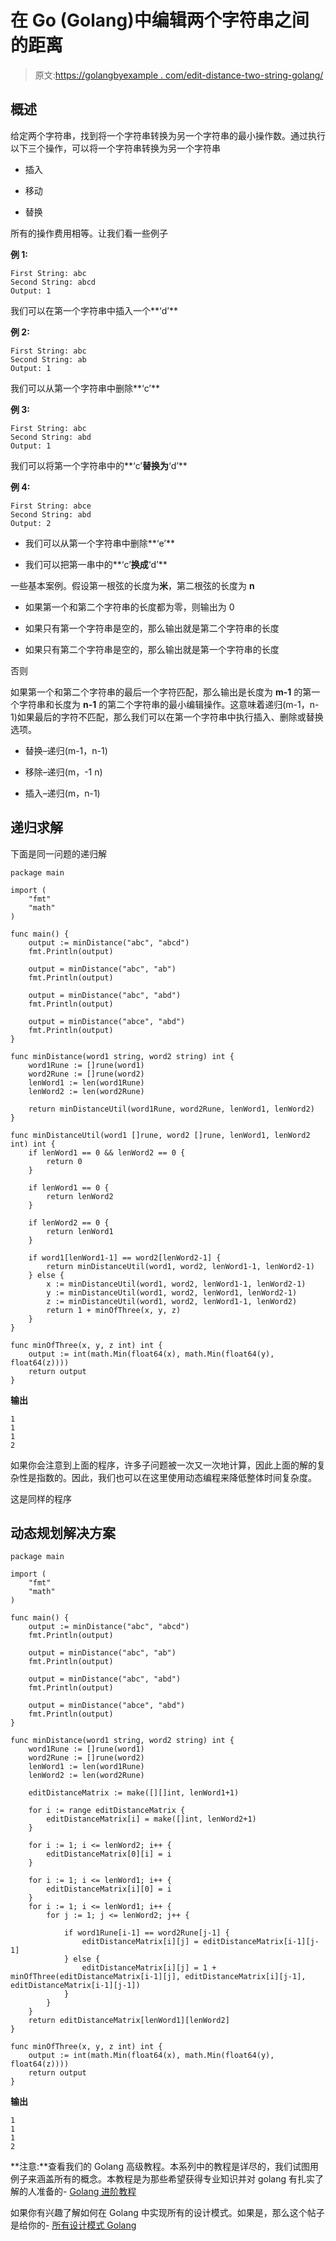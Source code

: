 # 在 Go (Golang)中编辑两个字符串之间的距离

> 原文:[https://golangbyexample . com/edit-distance-two-string-golang/](https://golangbyexample.com/edit-distance-two-strings-golang/)

## **概述**

给定两个字符串，找到将一个字符串转换为另一个字符串的最小操作数。通过执行以下三个操作，可以将一个字符串转换为另一个字符串

*   插入

*   移动

*   替换

所有的操作费用相等。让我们看一些例子

**例 1:**

```
First String: abc
Second String: abcd
Output: 1
```

我们可以在第一个字符串中插入一个**‘d’**

**例 2:**

```
First String: abc
Second String: ab
Output: 1
```

我们可以从第一个字符串中删除**‘c’**

**例 3:**

```
First String: abc
Second String: abd
Output: 1
```

我们可以将第一个字符串中的**‘c’**替换为**‘d’**

**例 4:**

```
First String: abce
Second String: abd
Output: 2
```

*   我们可以从第一个字符串中删除**‘e’**

*   我们可以把第一串中的**‘c’**换成**‘d’**

一些基本案例。假设第一根弦的长度为**米**，第二根弦的长度为 **n**

*   如果第一个和第二个字符串的长度都为零，则输出为 0

*   如果只有第一个字符串是空的，那么输出就是第二个字符串的长度

*   如果只有第二个字符串是空的，那么输出就是第一个字符串的长度

否则

如果第一个和第二个字符串的最后一个字符匹配，那么输出是长度为 **m-1** 的第一个字符串和长度为 **n-1** 的第二个字符串的最小编辑操作。这意味着递归(m-1，n-1)如果最后的字符不匹配，那么我们可以在第一个字符串中执行插入、删除或替换选项。

*   替换–递归(m-1，n-1)

*   移除–递归(m，-1 n)

*   插入–递归(m，n-1)

## **递归求解**

下面是同一问题的递归解

```
package main

import (
	"fmt"
	"math"
)

func main() {
	output := minDistance("abc", "abcd")
	fmt.Println(output)

	output = minDistance("abc", "ab")
	fmt.Println(output)

	output = minDistance("abc", "abd")
	fmt.Println(output)

	output = minDistance("abce", "abd")
	fmt.Println(output)
}

func minDistance(word1 string, word2 string) int {
	word1Rune := []rune(word1)
	word2Rune := []rune(word2)
	lenWord1 := len(word1Rune)
	lenWord2 := len(word2Rune)

	return minDistanceUtil(word1Rune, word2Rune, lenWord1, lenWord2)
}

func minDistanceUtil(word1 []rune, word2 []rune, lenWord1, lenWord2 int) int {
	if lenWord1 == 0 && lenWord2 == 0 {
		return 0
	}

	if lenWord1 == 0 {
		return lenWord2
	}

	if lenWord2 == 0 {
		return lenWord1
	}

	if word1[lenWord1-1] == word2[lenWord2-1] {
		return minDistanceUtil(word1, word2, lenWord1-1, lenWord2-1)
	} else {
		x := minDistanceUtil(word1, word2, lenWord1-1, lenWord2-1)
		y := minDistanceUtil(word1, word2, lenWord1, lenWord2-1)
		z := minDistanceUtil(word1, word2, lenWord1-1, lenWord2)
		return 1 + minOfThree(x, y, z)
	}
}

func minOfThree(x, y, z int) int {
	output := int(math.Min(float64(x), math.Min(float64(y), float64(z))))
	return output
}
```

**输出**

```
1
1
1
2
```

如果你会注意到上面的程序，许多子问题被一次又一次地计算，因此上面的解的复杂性是指数的。因此，我们也可以在这里使用动态编程来降低整体时间复杂度。

这是同样的程序

## **动态规划解决方案**

```
package main

import (
	"fmt"
	"math"
)

func main() {
	output := minDistance("abc", "abcd")
	fmt.Println(output)

	output = minDistance("abc", "ab")
	fmt.Println(output)

	output = minDistance("abc", "abd")
	fmt.Println(output)

	output = minDistance("abce", "abd")
	fmt.Println(output)
}

func minDistance(word1 string, word2 string) int {
	word1Rune := []rune(word1)
	word2Rune := []rune(word2)
	lenWord1 := len(word1Rune)
	lenWord2 := len(word2Rune)

	editDistanceMatrix := make([][]int, lenWord1+1)

	for i := range editDistanceMatrix {
		editDistanceMatrix[i] = make([]int, lenWord2+1)
	}

	for i := 1; i <= lenWord2; i++ {
		editDistanceMatrix[0][i] = i
	}

	for i := 1; i <= lenWord1; i++ {
		editDistanceMatrix[i][0] = i
	}
	for i := 1; i <= lenWord1; i++ {
		for j := 1; j <= lenWord2; j++ {

			if word1Rune[i-1] == word2Rune[j-1] {
				editDistanceMatrix[i][j] = editDistanceMatrix[i-1][j-1]
			} else {
				editDistanceMatrix[i][j] = 1 + minOfThree(editDistanceMatrix[i-1][j], editDistanceMatrix[i][j-1], editDistanceMatrix[i-1][j-1])
			}
		}
	}
	return editDistanceMatrix[lenWord1][lenWord2]
}

func minOfThree(x, y, z int) int {
	output := int(math.Min(float64(x), math.Min(float64(y), float64(z))))
	return output
}
```

**输出**

```
1
1
1
2
```

**注意:**查看我们的 Golang 高级教程。本系列中的教程是详尽的，我们试图用例子来涵盖所有的概念。本教程是为那些希望获得专业知识并对 golang 有扎实了解的人准备的- [Golang 进阶教程](https://golangbyexample.com/golang-comprehensive-tutorial/)

如果你有兴趣了解如何在 Golang 中实现所有的设计模式。如果是，那么这个帖子是给你的- [所有设计模式 Golang](https://golangbyexample.com/all-design-patterns-golang/)